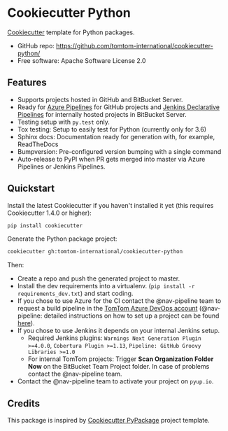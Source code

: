 # Cookiecutter Python

[Cookiecutter](https://github.com/audreyr/cookiecutter) template for Python packages.

* GitHub repo: https://github.com/tomtom-international/cookiecutter-python/
* Free software: Apache Software License 2.0

## Features

* Supports projects hosted in GitHub and BitBucket Server.
* Ready for [Azure Pipelines](https://docs.microsoft.com/en-us/azure/devops/pipelines/) for GitHub projects and [Jenkins Declarative Pipelines](https://jenkins.io/doc/book/pipeline/syntax/#declarative-pipeline) for internally hosted projects in BitBucket Server.
* Testing setup with ``py.test`` only.
* Tox testing: Setup to easily test for Python (currently only for 3.6)
* Sphinx docs: Documentation ready for generation with, for example, ReadTheDocs
* Bumpversion: Pre-configured version bumping with a single command
* Auto-release to PyPI when PR gets merged into master via Azure Pipelines or Jenkins Pipelines.

## Quickstart

Install the latest Cookiecutter if you haven't installed it yet (this requires Cookiecutter 1.4.0 or higher):

```bash
pip install cookiecutter
```

Generate the Python package project:

```bash
cookiecutter gh:tomtom-international/cookiecutter-python
```

Then:

* Create a repo and push the generated project to master.
* Install the dev requirements into a virtualenv. (``pip install -r requirements_dev.txt``) and start coding.
* If you chose to use Azure for the CI contact the @nav-pipeline team to request a build pipeline in the [TomTom Azure DevOps account](https://dev.azure.com/tomtomweb/GitHub-TomTom-International/_build) (@nav-pipeline: detailed instructions on how to set up a project can be found [here](https://github.com/tomtom-international/azure-pipeline-templates/blob/master/README.md)).
* If you chose to use Jenkins it depends on your internal Jenkins setup.
  * Required Jenkins plugins: `Warnings Next Generation Plugin >=4.0.0`, `Cobertura Plugin >=1.13`,  `Pipeline: GitHub Groovy Libraries >=1.0`
  * For internal TomTom projects: Trigger **Scan Organization Folder Now** on the BitBucket Team Project folder. In case of problems contact the @nav-pipeline team.
* Contact the @nav-pipeline team to activate your project on `pyup.io`.

## Credits

This package is inspired by [Cookiecutter PyPackage](https://github.com/audreyr/cookiecutter-pypackage/) project template.
